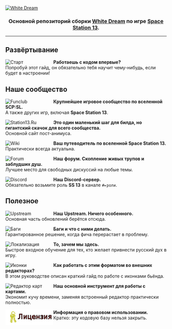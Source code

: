 
[![White Dream](https://i.imgur.com/Fwih1xN.gif)](#)

<p align="center">
	<h3 align="center">
		Основной репозиторий сборки <a href="https://station13.ru/">White Dream</a> по игре <a href="http://www.byond.com/games/Exadv1/SpaceStation13/">Space Station 13</a>.
	</h3>
</p>

---

## Развёртывание
[<img src="https://i.imgur.com/FMf8JBF.png" alt="Старт" width="150" align="left">](https://hackmd.io/@fdev/SJDYI8iR8) **Работаешь с кодом впервые?** <br> Попробуй этот гайд, он обязательно тебя научит чему-нибудь, если будет в настроении!

## Наше сообщество
[<img src="https://i.imgur.com/NhGX9XW.png" alt="Funclub" width="150" align="left">](https://funclub.pro) **Крупнейшее игровое сообщество по вселенной SCP:SL.** <br> А также других игр, включая **Space Station 13**.

[<img src="https://i.imgur.com/o40zWyV.png" alt="Station13.Ru" width="150" align="left">](https://station13.ru) **Это один маленький шаг для билда, но гигантский скачок для всего сообщества.** <br> Основной сайт пост-анимуса.

[<img src="https://i.imgur.com/7iYrb2J.png" alt="Wiki" width="150" align="left">](https://wiki.station13.ru) **Ваш путеводитель по вселенной Space Station 13.** <br> Практически всегда актуальна.

[<img src="https://i.imgur.com/dUdgAL5.png" alt="Forum" width="150" align="left">](https://forum.station13.ru) **Наш форум. Скопление живых трупов и заблудших душ.** <br> Лучшее место для свободных дискуссий на любые темы.

[<img src="https://i.imgur.com/lOHdByt.png" alt="Discord" width="150" align="left">](https://discord.gg/9uJ7dmM) **Наш Discord-сервер.** <br> Обязательно возьмите роль **SS 13** в канале `#▸роли`.

## Полезное
[<img src="https://i.imgur.com/ZOxkRtD.png" alt="Upstream" width="150" align="left">](https://github.com/tgstation/tgstation) **Наш Upstream. Ничего особенного.** <br> Основная часть обновлений берётся отсюда.

[<img src="https://i.imgur.com/RwAIgu6.png" alt="Баги" width="150" align="left">](https://hackmd.io/IiFh5OR4S-q9JNzos8gWaw) **Баги и что с ними делать.** <br> Гарантированное решение, когда фича перерастает в проблему.

[<img src="https://i.imgur.com/estrNVg.png" alt="Локализация" width="150" align="left">](https://hackmd.io/8mn18B1yTY6ki0Xy-JifCw) **То, зачем мы здесь.** <br> Быстрое входное обучение для тех, кто желает привнести русский дух в игру.

[<img src="https://i.imgur.com/ZKyWpgK.png" alt="Иконки" width="150" align="left">](https://hackmd.io/vdsXbe-hSgyLtAzddg8yyQ) **Как работать с этим форматом во внешних редакторах?** <br> В этом руководстве описан краткий гайд по работе с иконками бьёнда.

[<img src="https://i.imgur.com/uCDQuc4.png" alt="Редактор карт" width="150" align="left">](https://github.com/SpaiR/StrongDMM/releases) **Наш основной инструмент для работы с картами.** <br> Экономит кучу времени, заменяя встроенный редактор практически полностью.

[<img src="./white/Gesugao-san/License-badge_147px.png" alt="Лицензия" width="150" align="left">](./.github/LICENSE.md) **Информация о правовом использовании.** <br> Кратко: эту кодовую базу нельзя закрыть.
